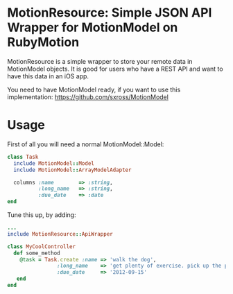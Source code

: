 MotionResource: Simple JSON API Wrapper for MotionModel on RubyMotion
================

MotionResource is a simple wrapper to store your remote data in MotionModel objects. It is good for users who have a
REST API and want to have this data in an iOS app.

You need to have MotionModel ready, if you want to use this implementation: https://github.com/sxross/MotionModel


Usage
================

First of all you will need a normal MotionModel::Model:

```ruby
class Task
  include MotionModel::Model
  include MotionModel::ArrayModelAdapter

  columns :name        => :string,
          :long_name   => :string,
          :due_date    => :date
end
```

Tune this up, by adding:
```ruby
...
include MotionResource::ApiWrapper

class MyCoolController
  def some_method
    @task = Task.create :name => 'walk the dog',
                :long_name    => 'get plenty of exercise. pick up the poop',
                :due_date     => '2012-09-15'
   end
end
```
